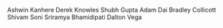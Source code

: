 Ashwin Kanhere
Derek Knowles
Shubh Gupta
Adam Dai
Bradley Collicott
Shivam Soni
Sriramya Bhamidipati
Dalton Vega
